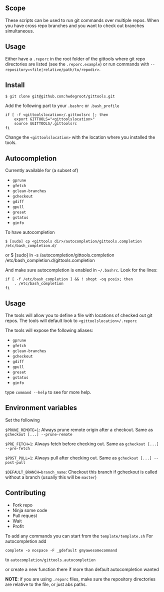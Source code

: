 ## Scope

These scripts can be used to run git commands over multiple repos. When you have cross repo branches and you want to check out branches simultaneous.

## Usage

Either have a `.reporc` in the root folder of the gittools where git repo directories are listed (see the `.reporc.example`) or run commands with `--repository=<file|relative/path/to/repodir>`.

## Install

    $ git clone git@github.com:hwdegroot/gittools.git

Add the following part to your `.bashrc` or `.bash_profile`

    if [ -f <gittoolslocation>/.gittoolsrc ]; then
        export GITTOOLS="<gittoolslocation>"
        source $GITTOOLS/.gittoolsrc
    fi

Change the `<gittoolslocation>` with the location where you installed the tools.

## Autocompletion

Currently available for (a subset of)
  * `gprune`
  * `gfetch`
  * `gclean-branches`
  * `gcheckout`
  * `gdiff`
  * `gpull`
  * `greset`
  * `gstatus`
  * `ginfo`

To have autocompletion

    $ [sudo] cp <gittools dir>/autocompletion/gittools.completion /etc/bash_completion.d/

or 
	$ [sudo] ln -s <gittools dir>/autocompletion/gittools.completion /etc/bash_completion.d/gittools.completion

And make sure autocompletion is enabled in `~/.bashrc`. Look for the lines:

    if [ -f /etc/bash_completion ] && ! shopt -oq posix; then
        . /etc/bash_completion
    fi

## Usage

The tools will allow you to define a file with locations of checked out git repos. The tools will default look to `<gittoolslocation>/.reporc`

The tools will expose the following aliases: 

  * `gprune`
  * `gfetch`
  * `gclean-branches`
  * `gcheckout`
  * `gdiff`
  * `gpull`
  * `greset`
  * `gstatus`
  * `ginfo`

type `command --help` to see for more help.

## Environment variables
Set the following 

`$PRUNE_REMOTE=1`: Always prune remote origin after a checkout. Same as `gcheckout [...] --prune-remote`

`$PRE_FETCH=1`: Always fetch before checking out. Same as `gcheckout [...] --pre-fetch`

`$POST_PULL=1`: Always pull after checking out. Same as `gcheckout [...] --post-pull`

`$DEFAULT_BRANCH=branch_name`: Checkout this branch if gcheckout is called without a branch (usually this will be `master`)

## Contributing

* Fork repo
* Ninja some code
* Pull request
* Wait
* Profit

To add any commands you can start from the `template/template.sh`
For autocompletion add 

    complete -o nospace -F _gdefault gmyawesomecommand

to `autocompletion/gittools.autocompletion`

or create a new function there if more than default autocompletion wanted


__NOTE__: if you are using `.reporc` files, make sure the repository directories are relative to the file, or just abs paths.